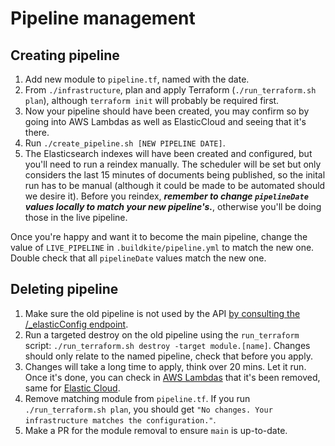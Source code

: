 # Pipeline management

## Creating pipeline

1. Add new module to `pipeline.tf`, named with the date.
2. From `./infrastructure`, plan and apply Terraform (`./run_terraform.sh plan`), although `terraform init` will probably be required first.
3. Now your pipeline should have been created, you may confirm so by going into AWS Lambdas as well as ElasticCloud and seeing that it's there.
4. Run `./create_pipeline.sh [NEW PIPELINE DATE]`.
5. The Elasticsearch indexes will have been created and configured, but you'll need to run a reindex manually. The scheduler will be set but only considers the last 15 minutes of documents being published, so the inital run has to be manual (although it could be made to be automated should we desire it). Before you reindex, **_remember to change `pipelineDate` values locally to match your new pipeline's._**, otherwise you'll be doing those in the live pipeline.

Once you're happy and want it to become the main pipeline, change the value of `LIVE_PIPELINE` in `.buildkite/pipeline.yml` to match the new one. Double check that all `pipelineDate` values match the new one.

## Deleting pipeline

1. Make sure the old pipeline is not used by the API [by consulting the /\_elasticConfig endpoint](http://api.wellcomecollection.org/content/v0/_elasticConfig).
2. Run a targeted destroy on the old pipeline using the `run_terraform` script:
   `./run_terraform.sh destroy -target module.[name]`.
   Changes should only relate to the named pipeline, check that before you apply.
3. Changes will take a long time to apply, think over 20 mins. Let it run. Once it's done, you can check in [AWS Lambdas](https://eu-west-1.console.aws.amazon.com/lambda/home?region=eu-west-1#/functions) that it's been removed, same for [Elastic Cloud](https://cloud.elastic.co/deployments).
4. Remove matching module from `pipeline.tf`. If you run `./run_terraform.sh plan`, you should get `"No changes. Your infrastructure matches the configuration."`.
5. Make a PR for the module removal to ensure `main` is up-to-date.

